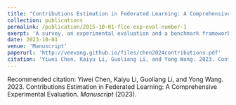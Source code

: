 ```yaml
---
title: "Contributions Estimation in Federated Learning: A Comprehensive Experimental Evaluation"
collection: publications
permalink: /publication/2015-10-01-flce-exp-eval-number-1
exerpt: 'A survey, an experimental evaluation and a benchmark framework.'
date: 2023-10-01
venue: 'Manuscript'
paperurl: 'http://veevang.github.io/files/chen2024contributions.pdf'
citation: 'Yiwei Chen, Kaiyu Li, Guoliang Li, and Yong Wang. 2023. Contributions Estimation in Federated Learning: A Comprehensive Experimental Evaluation. <i>Manuscript</i> (2023).'
---
```

Recommended citation: Yiwei Chen, Kaiyu Li, Guoliang Li, and Yong Wang. 2023. Contributions Estimation in Federated Learning: A Comprehensive Experimental Evaluation. <i>Manuscript</i> (2023).
<!-- ---
title: "Paper Title Number 3"
collection: publications
permalink: /publication/2015-10-01-paper-title-number-3
excerpt: 'This paper is about the number 3. The number 4 is left for future work.'
date: 2015-10-01
venue: 'Journal 1'
paperurl: 'http://academicpages.github.io/files/paper3.pdf'
citation: 'Your Name, You. (2015). &quot;Paper Title Number 3.&quot; <i>Journal 1</i>. 1(3).'
---
This paper is about the number 3. The number 4 is left for future work.

[Download paper here](http://academicpages.github.io/files/paper3.pdf)

Recommended citation: Your Name, You. (2015). "Paper Title Number 3." <i>Journal 1</i>. 1(3). -->
